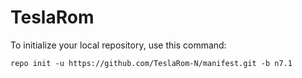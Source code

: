 TeslaRom
========

To initialize your local repository, use this command:

	repo init -u https://github.com/TeslaRom-N/manifest.git -b n7.1
